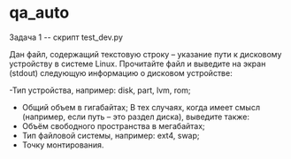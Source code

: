 # qa_auto
Задача 1 -- скрипт test_dev.py

Дан файл, содержащий текстовую строку – указание пути к дисковому устройству в системе
Linux. Прочитайте файл и выведите на экран (stdout) следующую информацию о дисковом
устройстве:

-Тип устройства, например: disk, part, lvm, rom;
- Общий объем в гигабайтах;
В тех случаях, когда имеет смысл (например, если путь – это раздел диска), выведите
также:
- Объём свободного пространства в мегабайтах;
- Тип файловой системы, например: ext4, swap;
- Точку монтирования.
